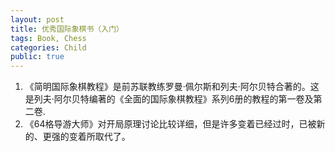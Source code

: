 ```yaml
---
layout: post
title: 优秀国际象棋书（入门）
tags: Book, Chess
categories: Child
public: true
---
```

1. 《简明国际象棋教程》是前苏联教练罗曼·佩尔斯和列夫·阿尔贝特合著的。这是列夫·阿尔贝特编著的《全面的国际象棋教程》系列6册的教程的第一卷及第二卷.
2. 《64格导游大师》对开局原理讨论比较详细，但是许多变着已经过时，已被新的、更强的变着所取代了。